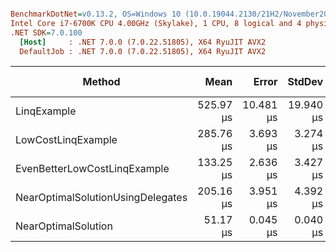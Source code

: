 ``` ini

BenchmarkDotNet=v0.13.2, OS=Windows 10 (10.0.19044.2130/21H2/November2021Update)
Intel Core i7-6700K CPU 4.00GHz (Skylake), 1 CPU, 8 logical and 4 physical cores
.NET SDK=7.0.100
  [Host]     : .NET 7.0.0 (7.0.22.51805), X64 RyuJIT AVX2
  DefaultJob : .NET 7.0.0 (7.0.22.51805), X64 RyuJIT AVX2


```
|                            Method |      Mean |     Error |    StdDev | Ratio | RatioSD |     Gen0 | Allocated | Alloc Ratio |
|---------------------------------- |----------:|----------:|----------:|------:|--------:|---------:|----------:|------------:|
|                       LinqExample | 525.97 μs | 10.481 μs | 19.940 μs |  9.99 |    0.23 | 158.2031 | 648.44 KB |        4.15 |
|                LowCostLinqExample | 285.76 μs |  3.693 μs |  3.274 μs |  5.58 |    0.06 |  80.0781 | 328.13 KB |        2.10 |
|      EvenBetterLowCostLinqExample | 133.25 μs |  2.636 μs |  3.427 μs |  2.60 |    0.07 |  80.3223 | 328.13 KB |        2.10 |
| NearOptimalSolutionUsingDelegates | 205.16 μs |  3.951 μs |  4.392 μs |  4.02 |    0.10 |  80.3223 | 328.13 KB |        2.10 |
|               NearOptimalSolution |  51.17 μs |  0.045 μs |  0.040 μs |  1.00 |    0.00 |  38.2080 | 156.25 KB |        1.00 |
